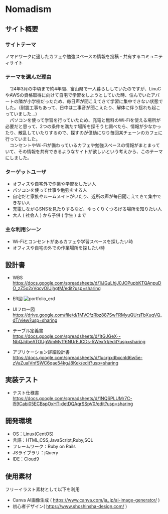# Nomadism

## サイト概要
### サイトテーマ
ノマドワークに適したカフェや勉強スペースの情報を投稿・共有するコミュニティサイト
​
### テーマを選んだ理由
　'24年3月の中頃まで約4年間、富山県で一人暮らししていたのですが、LinuCやAWSの資格取得に向けて自宅で学習をしようとしていた時、住んでいたアパートの隣が小学校だったため、毎日声が聞こえてきて学習に集中できない状態でした。（耐震工事もあって、日中は工事音が聞こえたり、解体に伴う揺れも起こっていました…）<br />
　パソコンを使って学習を行っていたため、充電と無料のWi-Fiを使える場所が必要だと思って、2つの条件を満たす場所を探そうと調べたら、情報が少なかったり、散乱していたりするので、探すのが億劫になり毎回某チェーンのカフェに行っていました。<br />
　コンセントやWi-Fiが備わっているカフェや勉強スペースの情報がまとまっていて、その情報を共有できるようなサイトが欲しいという考えから、このテーマにしました。

### ターゲットユーザ
- オフィスや自宅外で作業や学習をしたい人
- パソコンを使って仕事や勉強をする人
- 自宅だと家族やルームメイトがいたり、近所の声が毎日聞こえてきて集中できない人
- 充電しながらSNSを見たりするなど、ゆっくりくつろげる場所を知りたい人
- 大人 ( 社会人 ) から子供 ( 学生 ) まで
​
### 主な利用シーン
- Wi-Fiとコンセントがあるカフェや学習スペースを探したい時
- オフィスや自宅の外での作業場所を探したい時

## 設計書
- WBS<br />
https://docs.google.com/spreadsheets/d/1iJGuLhjJ0JOPupbKTQAnpuDO_zZ5o2xVqcyOiUjhgtM/edit?usp=sharing

- ER図
![portfolio_erd](https://github.com/tokiya03/Nomadism/assets/163287178/cc443fac-222f-4510-80dc-aff2ce3ad9e3)

- UIフロー図<br />
https://drive.google.com/file/d/1MVCfzRbz887SwFRMyuQUrsTbXuqVQ_dT/view?usp=sharing

- テーブル定義書<br />
https://docs.google.com/spreadsheets/d/1tGJGeX--NbQJdbeATOUgWmMy1f6NUrEJCDs-5WexfrI/edit?usp=sharing

- アプリケーション詳細設計書<br />
https://docs.google.com/spreadsheets/d/1ucrgxdbxcnId6w5e-zVaZuaIVnfSWC6qae54kgJ8Kek/edit?usp=sharing

## 実装テスト
- テスト仕様書<br />
https://docs.google.com/spreadsheets/d/1NQSPLUMr7C-l59Cabi05ECBspOxHT-detDQAqrSSpV0/edit?usp=sharing
​
## 開発環境
- OS：Linux(CentOS)
- 言語：HTML,CSS,JavaScript,Ruby,SQL
- フレームワーク：Ruby on Rails
- JSライブラリ：jQuery
- IDE：Cloud9

## 使用素材
フリーイラスト素材として以下を利用
- Canva AI画像生成 ( https://www.canva.com/ja_jp/ai-image-generator/ )
- 初心者デザイン( https://www.shoshinsha-design.com/ )
